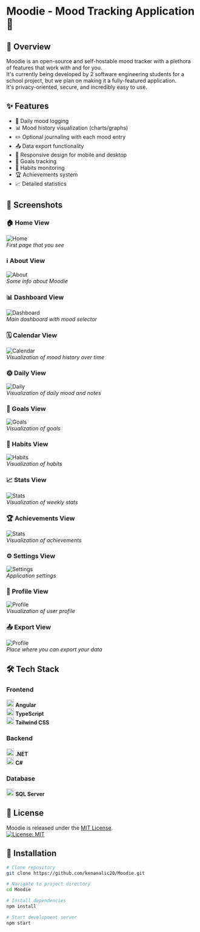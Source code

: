 # Moodie - Mood Tracking Application 🙂

## 📝 Overview
Moodie is an open-source and self-hostable mood tracker with a plethora of features that work with and for you.  
It's currently being developed by 2 software engineering students for a school project, but we plan on making it a fully-featured application.  
It's privacy-oriented, secure, and incredibly easy to use.

## ✨ Features
- 📅 Daily mood logging 
- 📊 Mood history visualization (charts/graphs)
- ✏️ Optional journaling with each mood entry
- 📤 Data export functionality
- 📱 Responsive design for mobile and desktop
- 🎯 Goals tracking
- 🔄 Habits monitoring
- 🏆 Achievements system
- 📈 Detailed statistics

## 📸 Screenshots

### 🏠 Home View
![Home](./screenshots/Home.png)  
*First page that you see*

### ℹ️ About View
![About](./screenshots/About.png)  
*Some info about Moodie*

### 📊 Dashboard View
![Dashboard](./screenshots/Dashboard.png)  
*Main dashboard with mood selector*

### 🗓️ Calendar View
![Calendar](./screenshots/Calendar.png)  
*Visualization of mood history over time*

### 🌞 Daily View
![Daily](./screenshots/CalendarOverview.png)  
*Visualization of daily mood and notes*

### 🎯 Goals View
![Goals](./screenshots/Goals.png)  
*Visualization of goals*

### 🔄 Habits View
![Habits](./screenshots/Habits.png)  
*Visualization of habits*

### 📈 Stats View
![Stats](./screenshots/Stats.png)  
*Visualization of weekly stats*

### 🏆 Achievements View
![Stats](./screenshots/Achievements.png)  
*Visualization of achievements*

### ⚙️ Settings View
![Settings](./screenshots/Settings.png)  
*Application settings*

### 👤 Profile View
![Profile](./screenshots/Profile.png)  
*Visualization of user profile*

### 📤 Export View
![Profile](./screenshots/Export.png)  
*Place where you can export your data*

## 🛠️ Tech Stack

### Frontend
<img src="https://cdn.jsdelivr.net/gh/devicons/devicon/icons/angularjs/angularjs-original.svg" width="20" height="20" /> **Angular**  
<img src="https://cdn.jsdelivr.net/gh/devicons/devicon/icons/typescript/typescript-original.svg" width="20" height="20" /> **TypeScript**  
<img src="https://cdn.jsdelivr.net/gh/devicons/devicon/icons/tailwindcss/tailwindcss-plain.svg" width="20" height="20" /> **Tailwind CSS**  

### Backend
<img src="https://cdn.jsdelivr.net/gh/devicons/devicon/icons/dot-net/dot-net-original.svg" width="20" height="20" /> **.NET**  
<img src="https://cdn.jsdelivr.net/gh/devicons/devicon/icons/csharp/csharp-original.svg" width="20" height="20" /> **C#**  

### Database
<img src="https://cdn.jsdelivr.net/gh/devicons/devicon/icons/microsoftsqlserver/microsoftsqlserver-plain.svg" width="20" height="20" /> **SQL Server**  

## 📜 License
Moodie is released under the [MIT License](LICENSE).  
[![License: MIT](https://img.shields.io/badge/License-MIT-yellow.svg)](https://opensource.org/licenses/MIT)

## 🚀 Installation
```bash
# Clone repository
git clone https://github.com/kenanalic20/Moodie.git

# Navigate to project directory
cd Moodie

# Install dependencies
npm install

# Start development server
npm start

